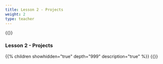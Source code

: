 ```yaml
---
title: Lesson 2 - Projects
weight: 2
type: teacher
---
```

{{<teacher>}}
### Lesson 2 - Projects

{{% children showhidden="true" depth="999" description="true" %}}
{{</teacher>}}